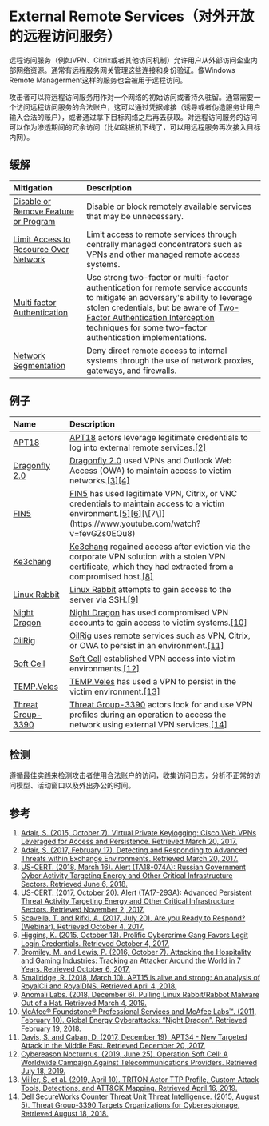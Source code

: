 # External Remote Services（对外开放的远程访问服务）

远程访问服务（例如VPN、Citrix或者其他访问机制）允许用户从外部访问企业内部网络资源。通常有远程服务网关管理这些连接和身份验证。像Windows Remote Managerment这样的服务也会被用于远程访问。

攻击者可以将远程访问服务用作对一个网络的初始访问或者持久驻留。通常需要一个访问远程访问服务的合法账户，这可以通过凭据嫁接（诱导或者伪造服务让用户输入合法的账户），或者通过拿下目标网络之后再去获取。对远程访问服务的访问可以作为渗透期间的冗余访问（比如跳板机下线了，可以用远程服务再次接入目标内网）。

## 缓解

| Mitigation | Description |
| :--- | :--- |
| [Disable or Remove Feature or Program](https://attack.mitre.org/mitigations/M1042) | Disable or block remotely available services that may be unnecessary. |
| [Limit Access to Resource Over Network](https://attack.mitre.org/mitigations/M1035) | Limit access to remote services through centrally managed concentrators such as VPNs and other managed remote access systems. |
| [Multi factor Authentication](https://attack.mitre.org/mitigations/M1032) | Use strong two-factor or multi-factor authentication for remote service accounts to mitigate an adversary's ability to leverage stolen credentials, but be aware of [Two-Factor Authentication Interception](https://attack.mitre.org/techniques/T1111) techniques for some two-factor authentication implementations. |
| [Network Segmentation](https://attack.mitre.org/mitigations/M1030) | Deny direct remote access to internal systems through the use of network proxies, gateways, and firewalls. |

## 例子

| Name | Description |
| :--- | :--- |
| [APT18](https://attack.mitre.org/groups/G0026) | [APT18](https://attack.mitre.org/groups/G0026) actors leverage legitimate credentials to log into external remote services.[\[2\]](https://www.rsaconference.com/writable/presentations/file_upload/hta-f02-detecting-and-responding-to-advanced-threats-within-exchange-environments.pdf) |
| [Dragonfly 2.0](https://attack.mitre.org/groups/G0074) | [Dragonfly 2.0](https://attack.mitre.org/groups/G0074) used VPNs and Outlook Web Access \(OWA\) to maintain access to victim networks.[\[3\]](https://www.us-cert.gov/ncas/alerts/TA18-074A)[\[4\]](https://www.us-cert.gov/ncas/alerts/TA17-293A) |
| [FIN5](https://attack.mitre.org/groups/G0053) | [FIN5](https://attack.mitre.org/groups/G0053) has used legitimate VPN, Citrix, or VNC credentials to maintain access to a victim environment.[\[5\]](https://www2.fireeye.com/WBNR-Are-you-ready-to-respond.html)[\[6\]](https://www.darkreading.com/analytics/prolific-cybercrime-gang-favors-legit-login-credentials/d/d-id/1322645?)[\[7\]](https://www.youtube.com/watch?v=fevGZs0EQu8) |
| [Ke3chang](https://attack.mitre.org/groups/G0004) | [Ke3chang](https://attack.mitre.org/groups/G0004) regained access after eviction via the corporate VPN solution with a stolen VPN certificate, which they had extracted from a compromised host.[\[8\]](https://www.nccgroup.trust/uk/about-us/newsroom-and-events/blogs/2018/march/apt15-is-alive-and-strong-an-analysis-of-royalcli-and-royaldns/) |
| [Linux Rabbit](https://attack.mitre.org/software/S0362) | [Linux Rabbit](https://attack.mitre.org/software/S0362) attempts to gain access to the server via SSH.[\[9\]](https://www.anomali.com/blog/pulling-linux-rabbit-rabbot-malware-out-of-a-hat) |
| [Night Dragon](https://attack.mitre.org/groups/G0014) | [Night Dragon](https://attack.mitre.org/groups/G0014) has used compromised VPN accounts to gain access to victim systems.[\[10\]](https://securingtomorrow.mcafee.com/wp-content/uploads/2011/02/McAfee_NightDragon_wp_draft_to_customersv1-1.pdf) |
| [OilRig](https://attack.mitre.org/groups/G0049) | [OilRig](https://attack.mitre.org/groups/G0049) uses remote services such as VPN, Citrix, or OWA to persist in an environment.[\[11\]](https://www.brighttalk.com/webcast/10703/296317/apt34-new-targeted-attack-in-the-middle-east) |
| [Soft Cell](https://attack.mitre.org/groups/G0093) | [Soft Cell](https://attack.mitre.org/groups/G0093) established VPN access into victim environments.[\[12\]](https://www.cybereason.com/blog/operation-soft-cell-a-worldwide-campaign-against-telecommunications-providers) |
| [TEMP.Veles](https://attack.mitre.org/groups/G0088) | [TEMP.Veles](https://attack.mitre.org/groups/G0088) has used a VPN to persist in the victim environment.[\[13\]](https://www.fireeye.com/blog/threat-research/2019/04/triton-actor-ttp-profile-custom-attack-tools-detections.html) |
| [Threat Group-3390](https://attack.mitre.org/groups/G0027) | [Threat Group-3390](https://attack.mitre.org/groups/G0027) actors look for and use VPN profiles during an operation to access the network using external VPN services.[\[14\]](https://www.secureworks.com/research/threat-group-3390-targets-organizations-for-cyberespionage) |

## 检测

遵循最佳实践来检测攻击者使用合法账户的访问，收集访问日志，分析不正常的访问模型、活动窗口以及外出办公的时间。

## 参考

1. [Adair, S. \(2015, October 7\). Virtual Private Keylogging: Cisco Web VPNs Leveraged for Access and Persistence. Retrieved March 20, 2017.](https://www.volexity.com/blog/2015/10/07/virtual-private-keylogging-cisco-web-vpns-leveraged-for-access-and-persistence/)
2. [Adair, S. \(2017, February 17\). Detecting and Responding to Advanced Threats within Exchange Environments. Retrieved March 20, 2017.](https://www.rsaconference.com/writable/presentations/file_upload/hta-f02-detecting-and-responding-to-advanced-threats-within-exchange-environments.pdf)
3. [US-CERT. \(2018, March 16\). Alert \(TA18-074A\): Russian Government Cyber Activity Targeting Energy and Other Critical Infrastructure Sectors. Retrieved June 6, 2018.](https://www.us-cert.gov/ncas/alerts/TA18-074A)
4. [US-CERT. \(2017, October 20\). Alert \(TA17-293A\): Advanced Persistent Threat Activity Targeting Energy and Other Critical Infrastructure Sectors. Retrieved November 2, 2017.](https://www.us-cert.gov/ncas/alerts/TA17-293A)
5. [Scavella, T. and Rifki, A. \(2017, July 20\). Are you Ready to Respond? \(Webinar\). Retrieved October 4, 2017.](https://www2.fireeye.com/WBNR-Are-you-ready-to-respond.html)
6. [Higgins, K. \(2015, October 13\). Prolific Cybercrime Gang Favors Legit Login Credentials. Retrieved October 4, 2017.](https://www.darkreading.com/analytics/prolific-cybercrime-gang-favors-legit-login-credentials/d/d-id/1322645?)
7. [Bromiley, M. and Lewis, P. \(2016, October 7\). Attacking the Hospitality and Gaming Industries: Tracking an Attacker Around the World in 7 Years. Retrieved October 6, 2017.](https://www.youtube.com/watch?v=fevGZs0EQu8)
8. [Smallridge, R. \(2018, March 10\). APT15 is alive and strong: An analysis of RoyalCli and RoyalDNS. Retrieved April 4, 2018.](https://www.nccgroup.trust/uk/about-us/newsroom-and-events/blogs/2018/march/apt15-is-alive-and-strong-an-analysis-of-royalcli-and-royaldns/)
9. [Anomali Labs. \(2018, December 6\). Pulling Linux Rabbit/Rabbot Malware Out of a Hat. Retrieved March 4, 2019.](https://www.anomali.com/blog/pulling-linux-rabbit-rabbot-malware-out-of-a-hat)
10. [McAfee® Foundstone® Professional Services and McAfee Labs™. \(2011, February 10\). Global Energy Cyberattacks: “Night Dragon”. Retrieved February 19, 2018.](https://securingtomorrow.mcafee.com/wp-content/uploads/2011/02/McAfee_NightDragon_wp_draft_to_customersv1-1.pdf)
11. [Davis, S. and Caban, D. \(2017, December 19\). APT34 - New Targeted Attack in the Middle East. Retrieved December 20, 2017.](https://www.brighttalk.com/webcast/10703/296317/apt34-new-targeted-attack-in-the-middle-east)
12. [Cybereason Nocturnus. \(2019, June 25\). Operation Soft Cell: A Worldwide Campaign Against Telecommunications Providers. Retrieved July 18, 2019.](https://www.cybereason.com/blog/operation-soft-cell-a-worldwide-campaign-against-telecommunications-providers)
13. [Miller, S, et al. \(2019, April 10\). TRITON Actor TTP Profile, Custom Attack Tools, Detections, and ATT&CK Mapping. Retrieved April 16, 2019.](https://www.fireeye.com/blog/threat-research/2019/04/triton-actor-ttp-profile-custom-attack-tools-detections.html)
14. [Dell SecureWorks Counter Threat Unit Threat Intelligence. \(2015, August 5\). Threat Group-3390 Targets Organizations for Cyberespionage. Retrieved August 18, 2018.](https://www.secureworks.com/research/threat-group-3390-targets-organizations-for-cyberespionage)

